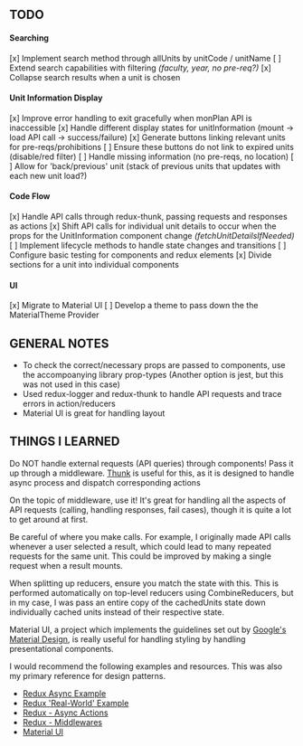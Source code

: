 ## TODO

#### Searching
  [x] Implement search method through allUnits by unitCode / unitName
  [ ] Extend search capabilities with filtering *(faculty, year, no pre-req?)*
  [x] Collapse search results when a unit is chosen

#### Unit Information Display
  [x] Improve error handling to exit gracefully when monPlan API is inaccessible
  [x] Handle different display states for unitInformation (mount -> load API call -> success/failure)
  [x] Generate buttons linking relevant units for pre-reqs/prohibitions
  [ ] Ensure these buttons do not link to expired units (disable/red filter)
  [ ] Handle missing information (no pre-reqs, no location)
  [ ] Allow for 'back/previous' unit (stack of previous units that updates with each new unit load?)

#### Code Flow
  [x] Handle API calls through redux-thunk, passing requests and responses as actions
  [x] Shift API calls for individual unit details to occur when the props for the UnitInformation component change *(fetchUnitDetailsIfNeeded)*
  [ ] Implement lifecycle methods to handle state changes and transitions
  [ ] Configure basic testing for components and redux elements
  [x] Divide sections for a unit into individual components

#### UI
  [x] Migrate to Material UI
  [ ] Develop a theme to pass down the the MaterialTheme Provider

## GENERAL NOTES
  - To check the correct/necessary props are passed to components, use the accompoanying library prop-types (Another option is jest, but this was not used in this case)
  - Used redux-logger and redux-thunk to handle API requests and trace errors in action/reducers
  - Material UI is great for handling layout

## THINGS I LEARNED

Do NOT handle external requests (API queries) through components! Pass it up through a middleware. [Thunk](https://github.com/gaearon/redux-thunk) is useful for this, as it is designed to handle async process and dispatch corresponding actions

On the topic of middleware, use it! It's great for handling all the aspects of API requests (calling, handling responses, fail cases), though it is quite a lot to get around at first.

Be careful of where you make calls. For example, I originally made API calls whenever a user selected a result, which could lead to many repeated requests for the same unit. This could be improved by making a single request when a result mounts.

When splitting up reducers, ensure you match the state with this. This is performed automatically on top-level reducers using CombineReducers, but in my case, I was pass an entire copy of the cachedUnits state down individually cached units instead of their respective state.

Material UI, a project which implements the guidelines set out by [Google's Material Design](https://material.io/), is really useful for handling styling by handling presentational components.

I would recommend the following examples and resources. This was also my primary reference for design patterns.
  - [Redux Async Example](https://github.com/reactjs/redux/blob/master/examples/async)
  - [Redux 'Real-World' Example](https://github.com/reactjs/redux/blob/master/examples/real-world)
  - [Redux - Async Actions](http://redux.js.org/docs/advanced/AsyncActions.html)
  - [Redux - Middlewares](http://redux.js.org/docs/advanced/Middleware.html)
  - [Material UI](http://www.material-ui.com/#/)